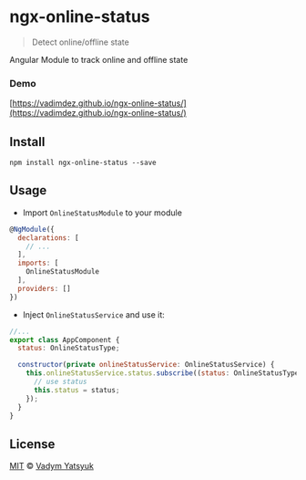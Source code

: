 # ngx-online-status

> Detect online/offline state

Angular Module to track online and offline state

### Demo
[https://vadimdez.github.io/ngx-online-status/](https://vadimdez.github.io/ngx-online-status/)

## Install

```
npm install ngx-online-status --save
```

## Usage

* Import `OnlineStatusModule` to your module

```js
@NgModule({
  declarations: [
    // ...
  ],
  imports: [
    OnlineStatusModule
  ],
  providers: []
})
```

* Inject `OnlineStatusService` and use it:

```js
//...
export class AppComponent {
  status: OnlineStatusType;

  constructor(private onlineStatusService: OnlineStatusService) {
    this.onlineStatusService.status.subscribe((status: OnlineStatusType) => {
      // use status
      this.status = status;
    });
  }
}
``` 

## License

[MIT](https://tldrlegal.com/license/mit-license) © [Vadym Yatsyuk](https://github.com/vadimdez)
